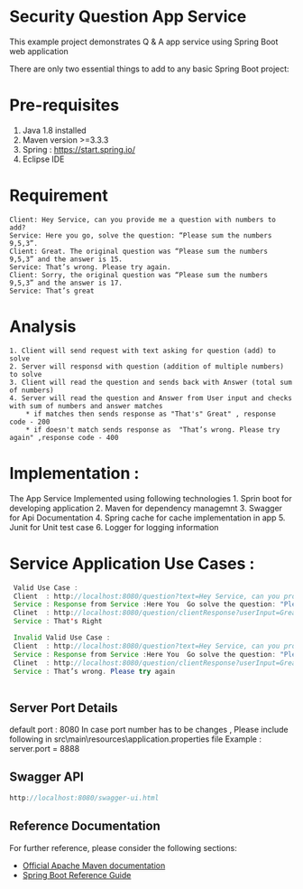 # Security Question App Service 
This example project demonstrates Q & A app service using Spring Boot web application

There are only two essential things to add to any basic Spring Boot project:

# Pre-requisites
1. Java 1.8 installed
2. Maven version >=3.3.3
3. Spring  : https://start.spring.io/  
4. Eclipse IDE  


# Requirement 
	Client: Hey Service, can you provide me a question with numbers to add?
	Service: Here you go, solve the question: “Please sum the numbers 9,5,3”.
	Client: Great. The original question was “Please sum the numbers 9,5,3” and the answer is 15.
	Service: That’s wrong. Please try again.
	Client: Sorry, the original question was “Please sum the numbers 9,5,3” and the answer is 17.
	Service: That’s great

# Analysis
  	1. Client will send request with text asking for question (add) to solve
   	2. Server will responsd with question (addition of multiple numbers) to solve
   	3. Client will read the question and sends back with Answer (total sum of numbers)
  	4. Server will read the question and Answer from User input and checks with sum of numbers and answer matches
      	* if matches then sends response as "That's" Great" , response code - 200
      	* if doesn't match sends response as  "That’s wrong. Please try again" ,response code - 400

# Implementation :
  The App Service Implemented using following technologies
        1. Sprin boot  for developing application
	2. Maven for dependency managemnt
	3. Swagger for Api Documentation
	4. Spring cache for cache implementation in app
	5. Junit for Unit test case
	6. Logger for logging information
   

# Service Application  Use Cases : 
```java
 Valid Use Case :
 Client  : http://localhost:8080/question?text=Hey Service, can you provide me a question with numbers to add?
 Service : Response from Service :Here You  Go solve the question: "Please sum the numbers 15,6" 
 Clinet  : http://localhost:8080/question/clientResponse?userInput=Great. The original question was "Please sum the numbers 15,6" and the answer is 21.
 Service : That's Right

 Invalid Valid Use Case :
 Client  : http://localhost:8080/question?text=Hey Service, can you provide me a question with numbers to add?
 Service : Response from Service :Here You  Go solve the question: "Please sum the numbers 15,6" 
 Clinet  : http://localhost:8080/question/clientResponse?userInput=Great. The original question was "Please sum the numbers 15,6" and the answer is 22.
 Service : That’s wrong. Please try again
   
```
## Server Port Details
default port : 8080
In case port number has to be changes  , Please include following in src\main\resources\application.properties file
Example : server.port = 8888
    
## Swagger API 
```java
http://localhost:8080/swagger-ui.html
```


## Reference Documentation
For further reference, please consider the following sections: 
* [Official Apache Maven documentation](https://maven.apache.org/guides/index.html)
* [Spring Boot Reference Guide](https://docs.spring.io/spring-boot/docs/2.5.6/reference/html/)

